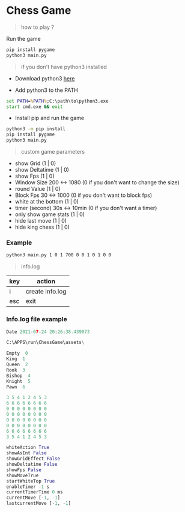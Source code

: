 # Chess Game

> how to play ?

Run the game
```cmd
pip install pygame
python3 main.py
```

> if you don't have python3 installed

* Download python3 [here](https://www.python.org/ftp/python/3.9.6/python-3.9.6-amd64.exe)


* Add python3 to the PATH
```cmd
set PATH=%PATH%;C:\path\to\python3.exe
start cmd.exe && exit
```

* Install pip and run the game
``` cmd
python3 -m pip install
pip install pygame
python3 main.py
```

> custom game parameters

* show Grid (1 | 0)
* show Deltatime (1 | 0)
* show Fps (1 | 0)
* Window Size 200 <-> 1080 (0 if you don't want to change the size)
* round Value (1 | 0)
* Block Fps 30 <-> 1000 (0 if you don't want to block fps)
* white at the bottom (1 | 0)
* timer (second) 30s <-> 10min  (0 if you don't want a timer)
* only show game stats (1 | 0)
* hide last move (1 | 0)
* hide king chess (1 | 0)

### Example
```cmd
python3 main.py 1 0 1 700 0 0 1 0 1 0 0
```

> info.log

|  key  |  action    |
|----|------|
|i|create info.log|
|esc|exit|

### Info.log file example
```python
Date 2021-07-24 20:26:38.439073

C:\APPS\run\ChessGame\assets\

Empty  0
King  1
Queen  2
Rook  3
Bishop  4
Knight  5
Pawn  6

3 5 4 1 2 4 5 3 
6 6 6 6 6 6 6 6 
0 0 0 0 0 0 0 0 
0 0 0 0 0 0 0 0 
0 0 0 0 0 0 0 0 
0 0 0 0 0 0 0 0 
6 6 6 6 6 6 6 6 
3 5 4 1 2 4 5 3 

whiteAction True
showAsInt False
showGridEffect False
showDeltatime False
showFps False
showMoveTrue
startWhiteTop True
enableTimer -1 s
currentTimerTime 0 ms
currentMove [-1, -1]
lastcurrentMove [-1, -1]

```
